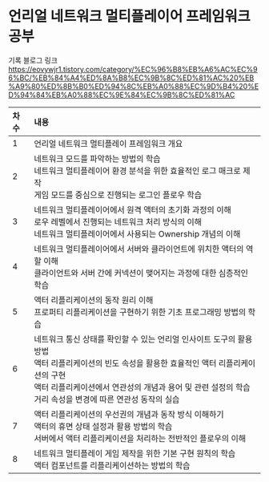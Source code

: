 # 언리얼 네트워크 멀티플레이어 프레임워크 공부

기록 블로그 링크
https://eovywjr1.tistory.com/category/%EC%96%B8%EB%A6%AC%EC%96%BC/%EB%84%A4%ED%8A%B8%EC%9B%8C%ED%81%AC%20%EB%A9%80%ED%8B%B0%ED%94%8C%EB%A0%88%EC%9D%B4%20%ED%94%84%EB%A0%88%EC%9E%84%EC%9B%8C%ED%81%AC


| 차수 | 내용                                                                                                                                                              |
|:---|:----------------------------------------------------------------------------------------------------------------------------------------------------------------|
| 1  | 언리얼 네트워크 멀티플레이 프레임워크 개요                                                                                                                                         |
| 2  | 네트워크 모드를 파악하는 방법의 학습 </br> 네트워크 멀티플레이어 환경 분석을 위한 효율적인 로그 매크로 제작 </br> 게임 모드를 중심으로 진행되는 로그인 플로우 학습                                                               |
| 3  | 네트워크 멀티플레이어에서 원격 액터의 초기화 과정의 이해 </br> 로우 레벨에서 진행되는 네트워크 처리 방식의 이해 </br> 네트워크 멀티플레이어에서 사용되는 Ownership 개념의 이해                                                     |
| 4  | 네트워크 멀티플레이어에서 서버와 클라이언트에 위치한 액터의 역할 이해 </br> 클라이언트와 서버 간에 커넥션이 맺어지는 과정에 대한 심층적인 학습                                                                              |
| 5  | 액터 리플리케이션의 동작 원리 이해 </br> 프로퍼티 리플리케이션을 구현하기 위한 기초 프로그래밍 방법의 학습                                                                                                  |
| 6  | 네트워크 통신 상태를 확인할 수 있는 언리얼 인사이트 도구의 활용 방법 </br> 액터 리플리케이션의 빈도 속성을 활용한 효율적인 액터 리플리케이션의 구현 </br> 액터 리플리케이션에서 연관성의 개념과 용어 및 관련 설정의 학습 </br> 거리 속성을 변경에 따른 연관성 동작의 실습 |
| 7  | 액터 리플리케이션의 우선권의 개념과 동작 방식 이해하기 </br> 액터의 휴면 상태 설정과 활용 방법의 학습 </br> 서버에서 액터 리플리케이션을 처리하는 전반적인 플로우의 이해                                                            |
| 8  | 네트워크 멀티플레이 게임 제작을 위한 기본 구현 원칙의 학습 </br> 액터 컴포넌트를 리플리케이션하는 방법의 학습                                                                                                |